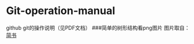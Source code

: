 # Git-operation-manual
github git的操作说明（见PDF文档）
###简单的树形结构看png图片  图片取自：[简书](http://www.jianshu.com/)
